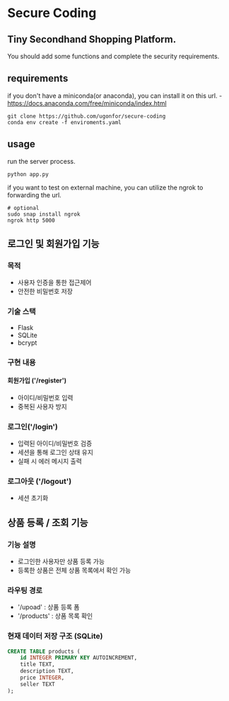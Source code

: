 # Secure Coding

## Tiny Secondhand Shopping Platform.

You should add some functions and complete the security requirements.

## requirements

if you don't have a miniconda(or anaconda), you can install it on this url. - https://docs.anaconda.com/free/miniconda/index.html

```
git clone https://github.com/ugonfor/secure-coding
conda env create -f enviroments.yaml
```

## usage

run the server process.

```
python app.py
```

if you want to test on external machine, you can utilize the ngrok to forwarding the url.
```
# optional
sudo snap install ngrok
ngrok http 5000
```

## 로그인 및 회원가입 기능

### 목적
- 사용자 인증을 통한 접근제어
- 안전한 비밀번호 저장

### 기술 스택
- Flask
- SQLite
- bcrypt

### 구현 내용

#### 회원가입 ('/register')
- 아이디/비밀번호 입력
- 중복된 사용자 방지

### 로그인('/login')
- 입력된 아이디/비밀번호 검증
- 세션을 통해 로그인 상태 유지
- 실패 시 에러 메시지 출력

### 로그아웃 ('/logout')
- 세션 초기화


## 상품 등록 / 조회 기능
### 기능 설명
- 로그인한 사용자만 상품 등록 가능
- 등록한 상품은 전체 상품 목록에서 확인 가능

### 라우팅 경로
- '/upoad' : 상품 등록 폼
- '/products' : 상품 목록 확인

### 현재 데이터 저장 구조 (SQLite)
```sql
CREATE TABLE products (
    id INTEGER PRIMARY KEY AUTOINCREMENT,
    title TEXT,
    description TEXT,
    price INTEGER,
    seller TEXT
);
